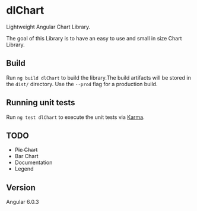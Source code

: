 # dlChart

Lightweight Angular Chart Library.

The goal of this Library is to have an easy to use and small in size Chart Library.



## Build

Run `ng build dlChart` to build the library.The build artifacts will be stored in the `dist/` directory. Use the `--prod` flag for a production build.

## Running unit tests

Run `ng test dlChart` to execute the unit tests via [Karma](https://karma-runner.github.io).


## TODO

  * ~~Pie Chart~~
  * Bar Chart
  * Documentation
  * Legend


## Version

Angular 6.0.3

